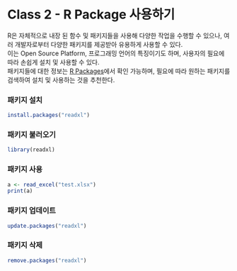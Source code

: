 # Class 2 - R Package 사용하기

R은 자체적으로 내장 된 함수 및 패키지들을 사용해 다양한 작업을 수행할 수 있으나, 여러 개발자로부터 다양한 패키지를 제공받아 유용하게 사용할 수 있다.  
이는 Open Source Platform, 프로그래밍 언어의 특징이기도 하며, 사용자의 필요에 따라 손쉽게 설치 및 사용할 수 있다.  
패키지들에 대한 정보는 [R Packages](https://cran.r-project.org/web/packages/available_packages_by_name.html)에서 확인 가능하며, 필요에 따라 원하는 패키지를 검색하여 설치 및 사용하는 것을 추천한다.

### 패키지 설치

```r
install.packages("readxl")
```

### 패키지 불러오기

```r
library(readxl)
```

### 패키지 사용

```r
a <- read_excel("test.xlsx")
print(a)
```

### 패키지 업데이트

```r
update.packages("readxl")
```

### 패키지 삭제

```r
remove.packages("readxl")
```